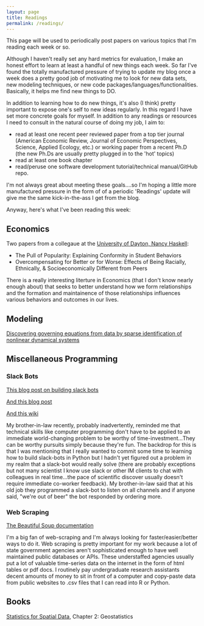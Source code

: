 ```yaml
---
layout: page
title: Readings
permalink: /readings/
---
```


This page will be used to periodically post papers on various topics that I'm reading each week or so.

Although I haven't really set any hard metrics for evaluation, I make an honest effort to learn at least a handful of new things each week.  So far I've found the totally manufactured pressure of trying to update my blog once a week does a pretty good job of motivating me to look for new data sets, new modeling techniques, or new code packages/languages/functionalities.  Basically, it helps me find new things to DO.

In addition to learning how to do new things, it's also (I think) pretty important to expose one's self to new ideas regularly.  In this regard I have set more concrete goals for myself.  In addition to any readings or resources I need to consult in the natural course of doing my job, I aim to: 

* read at least one recent peer reviewed paper from a top tier journal (American Economic Review, Journal of Economic Perspectives, Science, Applied Ecology, etc.) or working paper from a recent Ph.D (the new Ph.Ds are usually pretty plugged in to the 'hot' topics) 
* read at least one book chapter
* read/peruse one software development tutorial/technical manual/GitHub repo.

I'm not always great about meeting these goals....so I'm hoping a little more manufactured pressure in the form of of a periodic 'Readings' update will give me the same kick-in-the-ass I get from the blog.

Anyway, here's what I've been reading this week:

## Economics

Two papers from a collegaue at the [University of Dayton, Nancy Haskell](https://sites.google.com/site/nancylhaskell/home/research):

* The Pull of Popularity: Explaining Conformity in Student Behaviors
* Overcompensating for Better or for Worse: Effects of Being Racially, Ethnically, & Socioeconomically Different from Peers 

There is a really interesting literture in Economics (that I don't know nearly enough about) that seeks to better understand how we form relationships and the formation and maintainence of those relationships influences various behaviors and outcomes in our lives. 

## Modeling

[Discovering governing equations from data by sparse identification of nonlinear dynamical systems](http://www.pnas.org/content/113/15/3932.abstract)

## Miscellaneous Programming

### Slack Bots
[This blog post on building slack bots](https://www.fullstackpython.com/blog/build-first-slack-bot-python.html)

[And this blog post](https://medium.com/@julianmartinez/how-to-write-a-slack-bot-with-python-code-examples-4ed354407b98#.ap4xn8f0h)

[And this wiki](https://botwiki.org/tutorials/slackbots/)

My brother-in-law recently, probably inadvertently, reminded me that technical skills like computer programming don't have to be applied to an immediate world-changing problem to be worthy of time-investment...They can be worthy pursuits simply because they're fun.  The backdrop for this is that I was mentioning that I really wanted to commit some time to learning how to build slack-bots in Python but I hadn't yet figured out a problem in my realm that a slack-bot would really solve (there are probably exceptions but not many scientist I know use slack or other IM clients to chat with colleagues in real time...the pace of scientific discover usually doesn't require immediate co-worker feedback).  My brother-in-law said that at his old job they programmed a slack-bot to listen on all channels and if anyone said, "we're out of beer" the bot responded by ordering more.  

### Web Scraping
[The Beautiful Soup documentation](https://www.crummy.com/software/BeautifulSoup/bs4/doc/)

I'm a big fan of web-scraping and I'm always looking for faster/easier/better ways to do it.  Web scraping is pretty important for my work because a lot of state government agencies aren't sophisticated enough to have well maintained public databases or APIs.  These understaffed agencies usually put a lot of valuable time-series data on the internet in the form of html tables or pdf docs.  I routinely pay undergraduate research assistants decent amounts of money to sit in front of a computer and copy-paste data from public websites to .csv files that I can read into R or Python.

## Books

[Statistics for Spatial Data](http://www.wiley.com/WileyCDA/WileyTitle/productCd-1119114616.html), Chapter 2: Geostatistics
